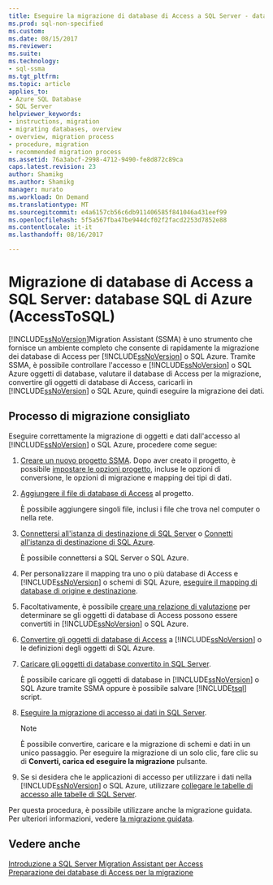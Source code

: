 ```yaml
---
title: Eseguire la migrazione di database di Access a SQL Server - database SQL di Azure | Documenti Microsoft
ms.prod: sql-non-specified
ms.custom: 
ms.date: 08/15/2017
ms.reviewer: 
ms.suite: 
ms.technology:
- sql-ssma
ms.tgt_pltfrm: 
ms.topic: article
applies_to:
- Azure SQL Database
- SQL Server
helpviewer_keywords:
- instructions, migration
- migrating databases, overview
- overview, migration process
- procedure, migration
- recommended migration process
ms.assetid: 76a3abcf-2998-4712-9490-fe8d872c89ca
caps.latest.revision: 23
author: Shamikg
ms.author: Shamikg
manager: murato
ms.workload: On Demand
ms.translationtype: MT
ms.sourcegitcommit: e4a6157cb56c6db911406585f841046a431eef99
ms.openlocfilehash: 5f5a567fba47be944dcf02f2facd2253d7852e88
ms.contentlocale: it-it
ms.lasthandoff: 08/16/2017

---
```

# <a name="migrating-access-databases-to-sql-server---azure-sql-db-accesstosql"></a>Migrazione di database di Access a SQL Server: database SQL di Azure (AccessToSQL)
[!INCLUDE[ssNoVersion](../../includes/ssnoversion_md.md)]Migration Assistant (SSMA) è uno strumento che fornisce un ambiente completo che consente di rapidamente la migrazione dei database di Access per [!INCLUDE[ssNoVersion](../../includes/ssnoversion_md.md)] o SQL Azure. Tramite SSMA, è possibile controllare l'accesso e [!INCLUDE[ssNoVersion](../../includes/ssnoversion_md.md)] o SQL Azure oggetti di database, valutare il database di Access per la migrazione, convertire gli oggetti di database di Access, caricarli in [!INCLUDE[ssNoVersion](../../includes/ssnoversion_md.md)] o SQL Azure, quindi eseguire la migrazione dei dati.  
  
## <a name="recommended-migration-process"></a>Processo di migrazione consigliato  
Eseguire correttamente la migrazione di oggetti e dati dall'accesso al [!INCLUDE[ssNoVersion](../../includes/ssnoversion_md.md)] o SQL Azure, procedere come segue:  
  
1.  [Creare un nuovo progetto SSMA](http://msdn.microsoft.com/f2d1f0b0-5394-4adb-b3f3-abd71eb68ca7). Dopo aver creato il progetto, è possibile [impostare le opzioni progetto](http://msdn.microsoft.com/0a7304df-2f35-4453-96ef-7ac83dea1167), incluse le opzioni di conversione, le opzioni di migrazione e mapping dei tipi di dati.  
  
2.  [Aggiungere il file di database di Access](http://msdn.microsoft.com/e944c740-4c8a-4bc1-b0ed-be57bc06dced) al progetto.  
  
    È possibile aggiungere singoli file, inclusi i file che trova nel computer o nella rete.  
  
3.  [Connettersi all'istanza di destinazione di SQL Server](http://msdn.microsoft.com/f84cf007-ddf1-4396-a07c-3e0729abc769) o [Connetti all'istanza di destinazione di SQL Azure](http://msdn.microsoft.com/1ba0d113-dc05-4431-8689-e14a8821bafd).  
  
    È possibile connettersi a SQL Server o SQL Azure.  
  
4.  Per personalizzare il mapping tra uno o più database di Access e [!INCLUDE[ssNoVersion](../../includes/ssnoversion_md.md)] o schemi di SQL Azure, [eseguire il mapping di database di origine e destinazione](http://msdn.microsoft.com/69bee937-7b2c-49ee-8866-7518c683fad4).  
  
5.  Facoltativamente, è possibile [creare una relazione di valutazione](http://msdn.microsoft.com/8b9e23d6-da62-437a-8c05-8ad2628b9441) per determinare se gli oggetti di database di Access possono essere convertiti in [!INCLUDE[ssNoVersion](../../includes/ssnoversion_md.md)] o SQL Azure.  
  
6.  [Convertire gli oggetti di database di Access](http://msdn.microsoft.com/e0ef67bf-80a6-4e6c-a82d-5d46e0623c6c) a [!INCLUDE[ssNoVersion](../../includes/ssnoversion_md.md)] o le definizioni degli oggetti di SQL Azure.  
  
7.  [Caricare gli oggetti di database convertito in SQL Server](http://msdn.microsoft.com/4e854eee-b10c-4f0b-9d9e-d92416e6f2ba).  
  
    È possibile caricare gli oggetti di database in [!INCLUDE[ssNoVersion](../../includes/ssnoversion_md.md)] o SQL Azure tramite SSMA oppure è possibile salvare [!INCLUDE[tsql](../../includes/tsql_md.md)] script.  
  
8.  [Eseguire la migrazione di accesso ai dati in SQL Server](http://msdn.microsoft.com/f3b18af7-1af0-499d-a00d-a0af94895625).  
  
    > [!NOTE]  
    > È possibile convertire, caricare e la migrazione di schemi e dati in un unico passaggio. Per eseguire la migrazione di un solo clic, fare clic su di **Converti, carica ed eseguire la migrazione** pulsante.  
  
9. Se si desidera che le applicazioni di accesso per utilizzare i dati nella [!INCLUDE[ssNoVersion](../../includes/ssnoversion_md.md)] o SQL Azure, utilizzare [collegare le tabelle di accesso alle tabelle di SQL Server](http://msdn.microsoft.com/82374ad2-7737-4164-a489-13261ba393d4).  
  
Per questa procedura, è possibile utilizzare anche la migrazione guidata. Per ulteriori informazioni, vedere [la migrazione guidata](http://msdn.microsoft.com/5bab5914-b2ae-4795-8cf5-83e42d64bef2).  
  
## <a name="see-also"></a>Vedere anche  
[Introduzione a SQL Server Migration Assistant per Access](http://msdn.microsoft.com/462a731f-08f1-44e1-9eeb-4deac6d2f6c5)  
[Preparazione dei database di Access per la migrazione](http://msdn.microsoft.com/9b80a9e0-08e7-4b4d-b5ec-cc998d3f5114)

